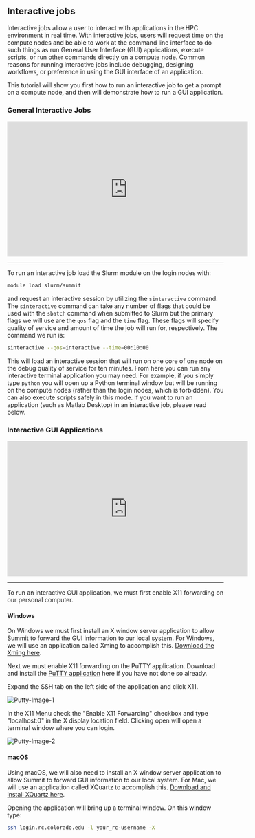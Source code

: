 ## Interactive jobs

Interactive jobs allow a user to interact with applications in the HPC
environment in real time. With interactive jobs, users will request
time on the compute nodes and be able to work at the command line
interface to do such things as run General User Interface (GUI)
applications, execute scripts, or run other commands directly on a
compute node.  Common reasons for running interactive jobs include
debugging, designing workflows, or preference in using the GUI
interface of an application.

This tutorial will show you first how to run an interactive job to get
a prompt on a compute node, and then will demonstrate how to run a GUI
application.

### General Interactive Jobs

<iframe width="560" height="315" src="https://www.youtube.com/embed/s53sjDubBpo" frameborder="0" allow="autoplay; encrypted-media" allowfullscreen></iframe>

---

To run an interactive job load the Slurm module on the login nodes with:

```bash
module load slurm/summit
```

and request an interactive session by utilizing the `sinteractive`
command.  The `sinteractive` command can take any number of flags that
could be used with the `sbatch` command when submitted to Slurm but
the primary flags we will use are the `qos` flag and the `time`
flag. These flags will specify quality of service and amount of
time the job will run for, respectively. The command we
run is:

```bash
sinteractive --qos=interactive --time=00:10:00
``` 

This will load an interactive session that will run on one core of one
node on the debug quality of service for ten minutes. From here you
can run any interactive terminal application you may need.  For
example, if you simply type `python` you will open up a Python
terminal window but will be running on the compute nodes (rather than
the login nodes, which is forbidden).  You can also execute scripts
safely in this mode.  If you want to run an application (such as
Matlab Desktop) in an interactive job, please read below.

### Interactive GUI Applications

<iframe width="560" height="315" src="https://www.youtube.com/embed/DFnHsMxPC5w" frameborder="0" allow="autoplay; encrypted-media" allowfullscreen></iframe>

---

To run an interactive GUI application, we must first enable X11
forwarding on our personal computer.

#### Windows

On Windows we must first install an X window server application to
allow Summit to forward the GUI information to our local system. For
Windows, we will use an application called Xming to accomplish
this. [Download the Xming
here](https://sourceforge.net/projects/xming/).

Next we must enable X11 forwarding on the PuTTY application. Download
and install the [PuTTY
application](https://www.chiark.greenend.org.uk/~sgtatham/putty/latest.html)
here if you have not done so already.

Expand the SSH tab on the left side of the application and click X11.

![Putty-Image-1](https://raw.githubusercontent.com/ResearchComputing/Research-Computing-User-Tutorials/master/Interactive-Jobs/putty-1.png)

In the X11 Menu check the "Enable X11 Forwarding" checkbox and type
"localhost:0" in the X display location field.  Clicking open will
open a terminal window where you can login.

![Putty-Image-2](https://raw.githubusercontent.com/ResearchComputing/Research-Computing-User-Tutorials/master/Interactive-Jobs/putty-2.png)

#### macOS

Using macOS, we will also need to install an X window server
application to allow Summit to forward GUI information to our local
system. For Mac, we will use an application called XQuartz to
accomplish this. [Download and install XQuartz
here](https://www.xquartz.org/).

Opening the application will bring up a terminal window. On this window type:

```bash
ssh login.rc.colorado.edu -l your_rc-username -X
``` 
